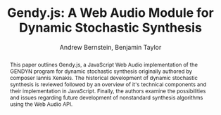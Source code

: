 --- 
  title: "Gendy.js: A Web Audio Module for Dynamic Stochastic Synthesis" 
  abstract: "This paper outlines Gendy.js, a JavaScript Web Audio implementation of the GENDYN program for dynamic stochastic synthesis originally authored by composer Iannis Xenakis. The historical development of dynamic stochastic synthesis is reviewed followed by an overview of it's technical components and their implementation in JavaScript. Finally, the authors examine the possibilities and issues regarding future development of nonstandard synthesis algorithms using the Web Audio API." 
  address: "Atlanta, Georgia" 
  author: "Andrew Bernstein, Benjamin Taylor" 
  booktitle: "Proceedings of the International Web Audio Conference" 
  editor: "Jason Freeman, Alexander Lerch, Matthew Paradis" 
  month: "Proceedings of the International Web Audio Conference"
  pages: "" 
  publisher: "Georgia Tech" 
  series: "WAC '16"
  type: "Paper"  
  year: "2016" 
  id: "2016_61" 
  tags: year2016
  media: none 
  pdflink: /_data/papers/pdf/2016/2016_61.pdf
  ISSN: 2663-5844
---